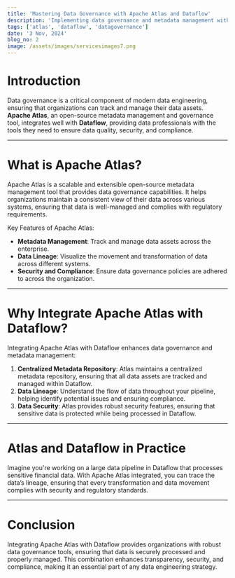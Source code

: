 ```yaml
---
title: 'Mastering Data Governance with Apache Atlas and Dataflow'
description: 'Implementing data governance and metadata management with Apache Atlas and Dataflow'
tags: ['atlas', 'dataflow', 'datagovernance']
date: '3 Nov, 2024'
blog_no: 2
image: /assets/images/servicesimages7.png
---
```


# Introduction
Data governance is a critical component of modern data engineering, ensuring that organizations can track and manage their data assets. **Apache Atlas**, an open-source metadata management and governance tool, integrates well with **Dataflow**, providing data professionals with the tools they need to ensure data quality, security, and compliance.

---

# What is Apache Atlas?

Apache Atlas is a scalable and extensible open-source metadata management tool that provides data governance capabilities. It helps organizations maintain a consistent view of their data across various systems, ensuring that data is well-managed and complies with regulatory requirements.

Key Features of Apache Atlas:
- **Metadata Management**: Track and manage data assets across the enterprise.
- **Data Lineage**: Visualize the movement and transformation of data across different systems.
- **Security and Compliance**: Ensure data governance policies are adhered to across the organization.

---

# Why Integrate Apache Atlas with Dataflow?

Integrating Apache Atlas with Dataflow enhances data governance and metadata management:

1. **Centralized Metadata Repository**: Atlas maintains a centralized metadata repository, ensuring that all data assets are tracked and managed within Dataflow.
2. **Data Lineage**: Understand the flow of data throughout your pipeline, helping identify potential issues and ensuring compliance.
3. **Data Security**: Atlas provides robust security features, ensuring that sensitive data is protected while being processed in Dataflow.

---

# Atlas and Dataflow in Practice

Imagine you're working on a large data pipeline in Dataflow that processes sensitive financial data. With Apache Atlas integrated, you can trace the data’s lineage, ensuring that every transformation and data movement complies with security and regulatory standards.

---

# Conclusion

Integrating Apache Atlas with Dataflow provides organizations with robust data governance tools, ensuring that data is securely processed and properly managed. This combination enhances transparency, security, and compliance, making it an essential part of any data engineering strategy.
